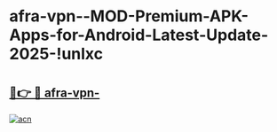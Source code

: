 # afra-vpn--MOD-Premium-APK-Apps-for-Android-Latest-Update-2025-!unlxc

# <h2><a href="https://q6s98n.esa.edu.pl?title=afra-vpn-&ref=unlxc">🔗👉 🔴 afra-vpn-</a></h2>

[![acn](https://github.com/user-attachments/assets/0f9c940e-d8b0-45ae-aac7-cd30a18b3e1c)](https://q6s98n.esa.edu.pl?title=afra-vpn-&ref=unlxc)

